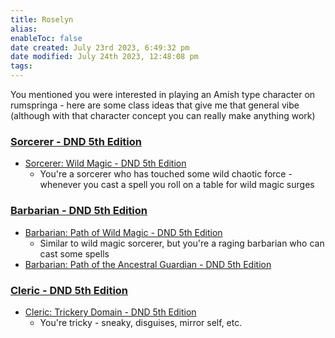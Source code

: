 ```yaml
---
title: Roselyn
alias: 
enableToc: false
date created: July 23rd 2023, 6:49:32 pm
date modified: July 24th 2023, 12:48:08 pm
tags: 
---
```


You mentioned you were interested in playing an Amish type character on rumspringa - here are some class ideas that give me that general vibe (although with that character concept you can really make anything work)


### [Sorcerer - DND 5th Edition](http://dnd5e.wikidot.com/sorcerer)
- [Sorcerer: Wild Magic - DND 5th Edition](http://dnd5e.wikidot.com/sorcerer:wild-magic)
	- You're a sorcerer who has touched some wild chaotic force - whenever you cast a spell you roll on a table for wild magic surges
	
### [Barbarian - DND 5th Edition](http://dnd5e.wikidot.com/barbarian)
- [Barbarian: Path of Wild Magic - DND 5th Edition](http://dnd5e.wikidot.com/barbarian:wild-magic)
	- Similar to wild magic sorcerer, but you're a raging barbarian who can cast some spells
- [Barbarian: Path of the Ancestral Guardian - DND 5th Edition](http://dnd5e.wikidot.com/barbarian:ancestral-guardian)

### [Cleric - DND 5th Edition](http://dnd5e.wikidot.com/cleric)
- [Cleric: Trickery Domain - DND 5th Edition](http://dnd5e.wikidot.com/cleric:trickery)
	- You're tricky - sneaky, disguises, mirror self, etc.
